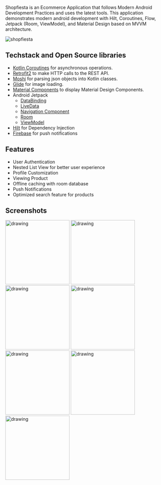 Shopfiesta is an Ecommerce Application that follows Modern Android Development Practices and uses the latest tools. This application demonstrates modern android development with Hilt, Coroutines, Flow, Jetpack (Room, ViewModel), and Material Design based on MVVM architecture. 

![shopfiesta](https://github.com/MelDashti/e-commerce-app/blob/master/Screenshots/shopfiestacoverpic.png)

## Techstack and Open Source libraries

- [Kotlin Coroutines](https://github.com/Kotlin/kotlinx.coroutines) for asynchronous operations.
- [Retrofit2](https://github.com/square/retrofit) to make HTTP calls to the REST API.
- [Moshi](https://github.com/square/moshi) for parsing json objects into Kotlin classes. 
- [Glide](https://github.com/bumptech/glide) for image loading.
- [Material Components](https://github.com/material-components/material-components-android)
 to display Material Design Components.
- Android Jetpack
    - [DataBinding](https://developer.android.com/topic/libraries/data-binding)
    - [LiveData](https://developer.android.com/topic/libraries/architecture/livedata)
    - [Navigation Component](https://developer.android.com/guide/navigation)
    - [Room](https://developer.android.com/topic/libraries/architecture/room)
    - [ViewModel](https://developer.android.com/topic/libraries/architecture/viewmodel)
- [Hilt](https://developer.android.com/training/dependency-injection/hilt-android) for
 Dependency Injection
- [Firebase](https://firebase.google.com/docs/cloud-messaging) for push notifications

## Features
- User Authentication
- Nested List View for better user experience
- Profile Customization
- Viewing Product
- Offline caching with room database
- Push Notifications
- Optimized search feature for products

## Screenshots

<img src="https://github.com/MelDashti/e-commerce-app/blob/master/Screenshots/image034.png" alt="drawing" width="200"/> <img src="https://github.com/MelDashti/e-commerce-app/blob/master/Screenshots/image035.png" alt="drawing" width="200"/>
<img src="https://github.com/MelDashti/e-commerce-app/blob/master/Screenshots/image040.png" alt="drawing" width="200"/>
<img src="https://github.com/MelDashti/e-commerce-app/blob/master/Screenshots/image037.png" alt="drawing" width="200"/>
<img src="https://github.com/MelDashti/e-commerce-app/blob/master/Screenshots/image038.png" alt="drawing" width="200"/>
<img src="https://github.com/MelDashti/e-commerce-app/blob/master/Screenshots/image039.png" alt="drawing" width="200"/>
<img src="https://github.com/MelDashti/e-commerce-app/blob/master/Screenshots/image041.png" alt="drawing" width="200"/>









